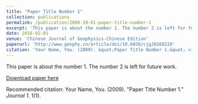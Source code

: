 ```yaml
---
title: "Paper Title Number 1"
collection: publications
permalink: /publication/2009-10-01-paper-title-number-1
excerpt: 'This paper is about the number 1. The number 2 is left for future work.'
date: 2016-02-01
venue: 'Chinese Journal of Geophysics-Chinese Edition'
paperurl: 'http://www.geophy.cn/article/doi/10.6038/cjg20160220'
citation: 'Your Name, You. (2009). &quot;Paper Title Number 1.&quot; <i>Journal 1</i>. 1(1).'
---
```

This paper is about the number 1. The number 2 is left for future work.

[Download paper here](http://www.geophy.cn/article/doi/10.6038/cjg20160220)

Recommended citation: Your Name, You. (2009). "Paper Title Number 1." <i>Journal 1</i>. 1(1).
